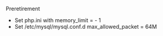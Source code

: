 Preretirement
- Set php.ini with memory_limit = - 1
- Set /etc/mysql/mysql.conf.d max_allowed_packet	= 64M